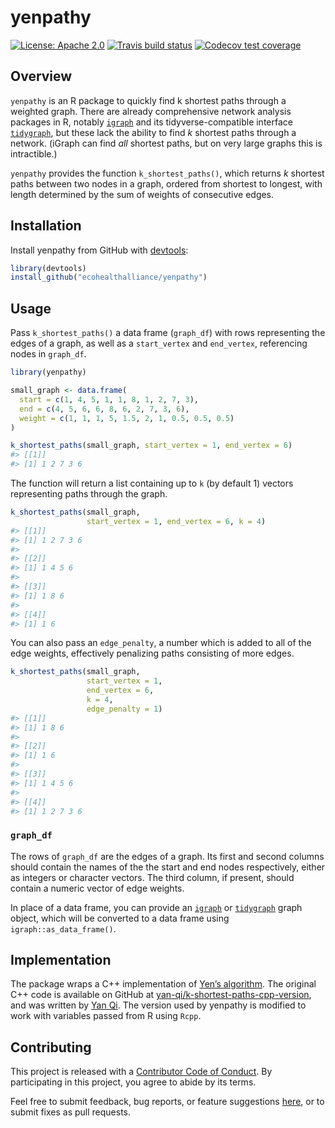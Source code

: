 
<!-- README.md is generated from README.Rmd. Please edit that file -->

# yenpathy

[![License:
Apache 2.0](https://img.shields.io/badge/License-Apache%202.0-blue.svg)](https://opensource.org/licenses/Apache-2.0)
[![Travis build
status](https://travis-ci.org/ecohealthalliance/yenpathy.svg?branch=master)](https://travis-ci.org/ecohealthalliance/yenpathy)
[![Codecov test
coverage](https://codecov.io/gh/ecohealthalliance/yenpathy/branch/master/graph/badge.svg)](https://codecov.io/gh/ecohealthalliance/yenpathy?branch=master)

## Overview

`yenpathy` is an R package to quickly find k shortest paths through a
weighted graph. There are already comprehensive network analysis
packages in R, notably [`igraph`](http://igraph.org/r/) and its
tidyverse-compatible interface
[`tidygraph`](https://github.com/thomasp85/tidygraph), but these lack
the ability to find *k* shortest paths through a network. (iGraph can
find *all* shortest paths, but on very large graphs this is
intractible.)

`yenpathy` provides the function `k_shortest_paths()`, which returns *k*
shortest paths between two nodes in a graph, ordered from shortest to
longest, with length determined by the sum of weights of consecutive
edges.

## Installation

Install yenpathy from GitHub with
[devtools](https://github.com/hadley/devtools):

``` r
library(devtools)
install_github("ecohealthalliance/yenpathy")
```

## Usage

Pass `k_shortest_paths()` a data frame (`graph_df`) with rows
representing the edges of a graph, as well as a `start_vertex` and
`end_vertex`, referencing nodes in `graph_df`.

``` r
library(yenpathy)

small_graph <- data.frame(
  start = c(1, 4, 5, 1, 1, 8, 1, 2, 7, 3),
  end = c(4, 5, 6, 6, 8, 6, 2, 7, 3, 6),
  weight = c(1, 1, 1, 5, 1.5, 2, 1, 0.5, 0.5, 0.5)
)

k_shortest_paths(small_graph, start_vertex = 1, end_vertex = 6)
#> [[1]]
#> [1] 1 2 7 3 6
```

The function will return a list containing up to `k` (by default 1)
vectors representing paths through the graph.

``` r
k_shortest_paths(small_graph,
                 start_vertex = 1, end_vertex = 6, k = 4)
#> [[1]]
#> [1] 1 2 7 3 6
#> 
#> [[2]]
#> [1] 1 4 5 6
#> 
#> [[3]]
#> [1] 1 8 6
#> 
#> [[4]]
#> [1] 1 6
```

You can also pass an `edge_penalty`, a number which is added to all of
the edge weights, effectively penalizing paths consisting of more edges.

``` r
k_shortest_paths(small_graph,
                 start_vertex = 1,
                 end_vertex = 6,
                 k = 4,
                 edge_penalty = 1)
#> [[1]]
#> [1] 1 8 6
#> 
#> [[2]]
#> [1] 1 6
#> 
#> [[3]]
#> [1] 1 4 5 6
#> 
#> [[4]]
#> [1] 1 2 7 3 6
```

### `graph_df`

The rows of `graph_df` are the edges of a graph. Its first and second
columns should contain the names of the the start and end nodes
respectively, either as integers or character vectors. The third column,
if present, should contain a numeric vector of edge weights.

In place of a data frame, you can provide an
[`igraph`](https://igraph.org/r/) or
[`tidygraph`](https://github.com/thomasp85/tidygraph) graph object,
which will be converted to a data frame using `igraph::as_data_frame()`.

## Implementation

The package wraps a C++ implementation of [Yen’s
algorithm](https://en.wikipedia.org/wiki/Yen%27s_algorithm). The
original C++ code is available on GitHub at
[yan-qi/k-shortest-paths-cpp-version](https://github.com/yan-qi/k-shortest-paths-cpp-version),
and was written by [Yan Qi](https://github.com/yan-qi). The version used
by yenpathy is modified to work with variables passed from R using
`Rcpp`.

## Contributing

This project is released with a [Contributor Code of
Conduct](https://github.com/ecohealthalliance/yenpathy/blob/master/CONDUCT.md).
By participating in this project, you agree to abide by its terms.

Feel free to submit feedback, bug reports, or feature suggestions
[here](https://github.com/ecohealthalliance/yenpathy/issues), or to
submit fixes as pull requests.
